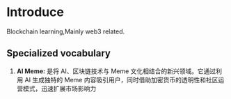 # Introduce
Blockchain learning,Mainly web3 related.

## Specialized vocabulary

1. **AI Meme:** 是将 AI、区块链技术与 Meme 文化相结合的新兴领域。它通过利用 AI 生成独特的 Meme 内容吸引用户，同时借助加密货币的透明性和社区运营模式，迅速扩展市场影响力